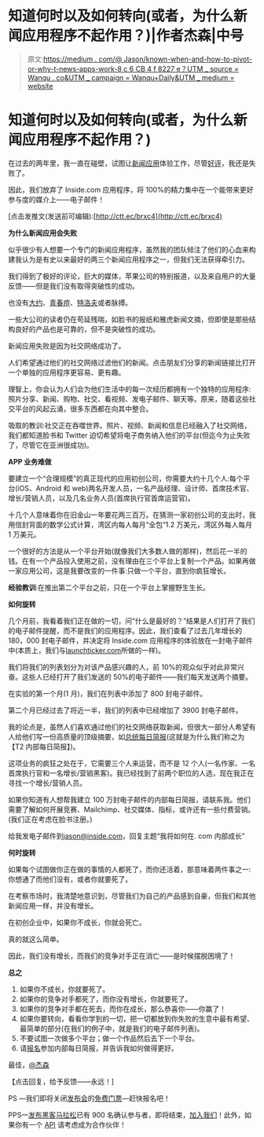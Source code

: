 # 知道何时以及如何转向(或者，为什么新闻应用程序不起作用？)|作者杰森|中号

> 原文:[https://medium . com/@ Jason/known-when-and-how-to-pivot-or-why-t-news-apps-work-8 c 6 CB 4 f 8227 e？UTM _ source = Wanqu . co&UTM _ campaign = Wanqu+Daily&UTM _ medium = website](https://medium.com/@jason/knowing-when-and-how-to-pivot-or-why-didn-t-news-apps-work-8c6cb4f8227e?utm_source=wanqu.co&utm_campaign=Wanqu+Daily&utm_medium=website)

# 知道何时以及如何转向(或者，为什么新闻应用程序不起作用？)



在过去的两年里，我一直在碰壁，试图让[新闻应用](https://newsletter.inside.com/?ref=pivotemail)体验工作，尽管[好评](https://www.technologyreview.com/s/526556/a-better-breed-of-news-app/)，我还是失败了。

因此，我们放弃了 Inside.com 应用程序，将 100%的精力集中在一个能带来更好参与度的媒介上——电子邮件！

[点击发推文(发送前可编辑):[http://ctt.ec/brxc4](http://ctt.ec/brxc4)

**为什么新闻应用会失败**

似乎很少有人想要一个专门的新闻应用程序，虽然我的团队倾注了他们的心血来构建我认为是有史以来最好的两三个新闻应用程序之一，但我们无法获得牵引力。

我们得到了极好的评论，巨大的媒体，苹果公司的特别报道，以及来自用户的大量反馈——但是我们没有取得突破性的成功。

也没有[大约](http://calacanis.com/2015/07/01/circas-biggest-crime-was/)、[青春痘](http://www.macrumors.com/2015/11/20/zite-shutting-down-december-7/)、[特洛夫](http://blog.trove.com/post/134867733668/goodbye-from-trove)或者脉搏。

一些大公司的读者仍在苟延残喘，如脸书的报纸和雅虎新闻文摘，但即使是那些结构良好的产品也是可靠的，但不是突破性的成功。

新闻应用失败是因为社交网络成功了。

人们希望通过他们的社交网络过滤他们的新闻。点击朋友们分享的新闻链接比打开一个单独的应用程序更容易、更有趣。

理智上，你会认为人们会为他们生活中的每一次经历都拥有一个独特的应用程序:照片分享、新闻、购物、社交、看视频、发电子邮件、聊天等。原来，随着这些社交平台的风起云涌，很多东西都在向其中整合。

吸取的教训:社交正在吞噬世界。照片、视频、新闻和信息已经融入了社交网络，我们都知道脸书和 Twitter 迫切希望将电子商务纳入他们的平台(但迄今为止失败了，尽管它在亚洲很成功)。

**APP 业务难做**

要建立一个“合理规模”的真正现代的应用初创公司，你需要大约十几个人:每个平台(iOS、Android 和 web)两名开发人员，一名产品经理、设计师、首席技术官、增长/营销人员，以及几名业务人员(首席执行官首席运营官)。

十几个人意味着你在旧金山一年要花两三百万。在猜测一家初创公司的支出时，我用信封背面的数学公式计算，湾区内每人每月“全包”1.2 万美元，湾区外每人每月 1 万美元。

一个很好的方法是从一个平台开始(就像我们大多数人做的那样)，然后花一半的钱。在有一个产品投入使用之前，没有理由在三个平台上复制一个产品。如果再做一家应用公司，这是我要改变的一件事:只做一个平台，直到你疯狂增长。

**经验教训**:在推出第二个平台之前，只在一个平台上掌握野生生长。

**如何旋转**

几个月前，我看着我们正在做的一切，问“什么是最好的？”结果是人们打开了我们的电子邮件提醒，而不是我们的应用程序。因此，我们查看了过去几年增长的 180，000 封电子邮件，并决定将 Inside.com 应用程序的体验放在一封电子邮件中(本质上，我们与[launchticker.com](http://launchticker.com/)所做的一样)。

我们将我们的列表划分为对该产品感兴趣的人，前 10%的观众似乎对此非常兴奋。这些人已经打开了我们发送的 50%的电子邮件——我们每天发送两个摘要。

在实验的第一个月(1 月)，我们在列表中添加了 800 封电子邮件。

第二个月已经过去了将近一半，我们的列表中已经增加了 3900 封电子邮件。

我的论点是，虽然人们喜欢通过他们的社交网络获取新闻，但很大一部分人希望有人给他们写一份高质量的顶级摘要，如[总统每日简报](https://en.wikipedia.org/wiki/President%27s_Daily_Brief)(这就是为什么我们称之为【T2 内部每日简报】)。

这项业务的疯狂之处在于，它需要三个人来运营，而不是 12 个人(一名作家、一名首席执行官和一名增长/营销黑客)。我已经找到了前两个职位的人选，现在我正在寻找一个增长/营销人员。

如果你知道有人想帮我建立 100 万封电子邮件的内部每日简报，请联系我。他们需要了解如何开展竞赛、Mailchimp、社交媒体、指标，或许还有一些付费营销。(我们正在考虑在脸书注册。)

给我发电子邮件到[jason@inside.com](mailto:jason@inside.com)，回复主题“我将如何在. com 内部成长”

**何时旋转**

如果每个试图做你正在做的事情的人都死了，而你还活着，那意味着两件事之一:你想通了而他们没有，或者你就要死了。

在考察市场时，我清楚地意识到，尽管我们为自己的产品感到自豪，但我们和其他新闻应用一样，并没有增长。

在初创企业中，如果你不成长，你就会死亡。

真的就这么简单。

因此，我们没有增长，而我们的竞争对手正在消亡——是时候摆脱困境了！

**总之**

1.  如果你不成长，你就要死了。
2.  如果你的竞争对手都死了，而你没有增长，你就要死了。
3.  如果你的竞争对手都在死去，而你在成长，那么恭喜你——你赢了！
4.  如果你要转向，看看你学到的一切，把一切都放到你失败的生意中最有希望、最简单的部分(在我们的例子中，就是我们的电子邮件列表)。
5.  不要试图一次做多个平台；做一个作品然后去下一个平台。
6.  请[报名](https://newsletter.inside.com/?ref=pivotemail)参加内部每日简报，并告诉我如何做得更好。

最佳，[@杰森](http://twitter.com/jason)

【点击回复，给予反馈——永远！]

PS —我们即将关闭[发布会](http://www.launchfestival.com/)的[免费门票](http://bit.ly/1P8omSG)—赶快报名吧！

PPS—[发布黑客马拉松](http://www.launchhackathon.com/)已有 900 名确认参与者，即将结束，[加入我们](https://launchevents.typeform.com/to/meGqPZ?medpart=jasonemail)！此外，如果你有一个 [API](https://launchevents.typeform.com/to/VSjCzV) 请考虑成为合作伙伴！

